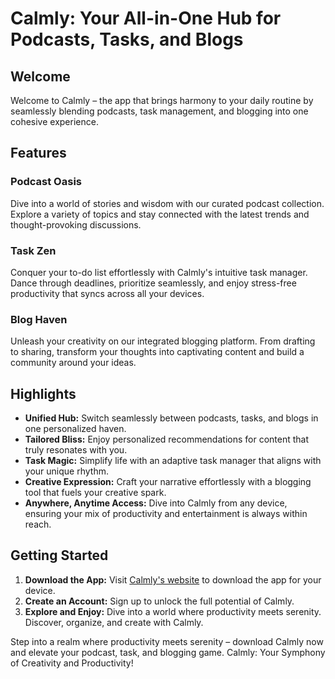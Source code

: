 # Calmly: Your All-in-One Hub for Podcasts, Tasks, and Blogs

## Welcome

Welcome to Calmly – the app that brings harmony to your daily routine by seamlessly blending podcasts, task management, and blogging into one cohesive experience.

## Features

### Podcast Oasis
Dive into a world of stories and wisdom with our curated podcast collection. Explore a variety of topics and stay connected with the latest trends and thought-provoking discussions.

### Task Zen
Conquer your to-do list effortlessly with Calmly's intuitive task manager. Dance through deadlines, prioritize seamlessly, and enjoy stress-free productivity that syncs across all your devices.

### Blog Haven
Unleash your creativity on our integrated blogging platform. From drafting to sharing, transform your thoughts into captivating content and build a community around your ideas.

## Highlights

- **Unified Hub:** Switch seamlessly between podcasts, tasks, and blogs in one personalized haven.
- **Tailored Bliss:** Enjoy personalized recommendations for content that truly resonates with you.
- **Task Magic:** Simplify life with an adaptive task manager that aligns with your unique rhythm.
- **Creative Expression:** Craft your narrative effortlessly with a blogging tool that fuels your creative spark.
- **Anywhere, Anytime Access:** Dive into Calmly from any device, ensuring your mix of productivity and entertainment is always within reach.

## Getting Started

1. **Download the App:** Visit [Calmly's website](https://www.calmlyapp.com) to download the app for your device.
2. **Create an Account:** Sign up to unlock the full potential of Calmly.
3. **Explore and Enjoy:** Dive into a world where productivity meets serenity. Discover, organize, and create with Calmly.

Step into a realm where productivity meets serenity – download Calmly now and elevate your podcast, task, and blogging game. Calmly: Your Symphony of Creativity and Productivity!
